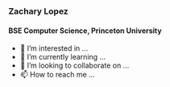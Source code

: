 ### Zachary Lopez
#### BSE Computer Science, Princeton University

- 👀 I’m interested in ...
- 🌱 I’m currently learning ...
- 💞️ I’m looking to collaborate on ...
- 📫 How to reach me ...

